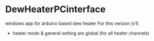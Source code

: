 # DewHeaterPCinterface
windows app for arduino based dew heater
For this version (v1)
- heater mode & general setting are global (for all heater channels)
